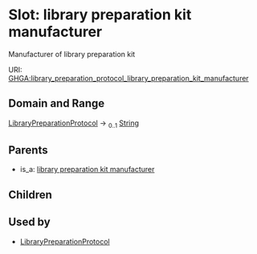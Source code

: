 
# Slot: library preparation kit manufacturer


Manufacturer of library preparation kit

URI: [GHGA:library_preparation_protocol_library_preparation_kit_manufacturer](https://w3id.org/GHGA/library_preparation_protocol_library_preparation_kit_manufacturer)


## Domain and Range

[LibraryPreparationProtocol](LibraryPreparationProtocol.md) &#8594;  <sub>0..1</sub> [String](types/String.md)

## Parents

 *  is_a: [library preparation kit manufacturer](library_preparation_kit_manufacturer.md)

## Children


## Used by

 * [LibraryPreparationProtocol](LibraryPreparationProtocol.md)

